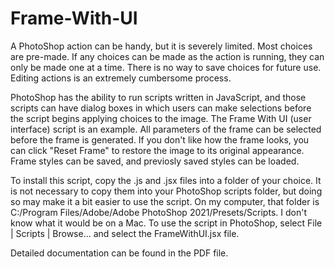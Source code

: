 # Frame-With-UI

A PhotoShop action can be handy, but it is severely limited.  Most choices are pre-made.  If any choices can be made as the action is running, they can only be made one at a time.  There is no way to save choices for future use.  Editing actions is an extremely cumbersome process.

PhotoShop has the ability to run scripts written in JavaScript, and those scripts can have dialog boxes in which users can make selections before the script begins applying choices to the image.  The Frame With UI (user interface) script is an example.  All parameters of the frame can be selected before the frame is generated.  If you don't like how the frame looks, you can click "Reset Frame" to restore the image to its original appearance.  Frame styles can be saved, and previosly saved styles can be loaded.  

To install this script, copy the .js and .jsx files into a folder of your choice.  It is not necessary to copy them into your PhotoShop scripts folder, but doing so may make it a bit easier to use the script.  On my computer, that folder is C:/Program Files/Adobe/Adobe PhotoShop 2021/Presets/Scripts.  I don't know what it would be on a Mac.  To use the script in PhotoShop, select File | Scripts | Browse... and select the FrameWithUI.jsx file.  

Detailed documentation can be found in the PDF file.
